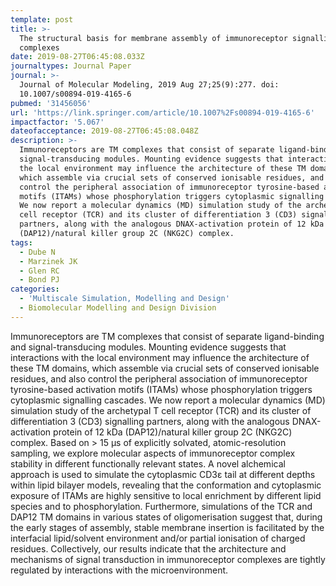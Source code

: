 ```yaml
---
template: post
title: >-
  The structural basis for membrane assembly of immunoreceptor signalling
  complexes
date: 2019-08-27T06:45:08.033Z
journaltypes: Journal Paper
journal: >-
  Journal of Molecular Modeling, 2019 Aug 27;25(9):277. doi:
  10.1007/s00894-019-4165-6
pubmed: '31456056'
url: 'https://link.springer.com/article/10.1007%2Fs00894-019-4165-6'
impactfactor: '5.067'
dateofacceptance: 2019-08-27T06:45:08.048Z
description: >-
  Immunoreceptors are TM complexes that consist of separate ligand-binding and
  signal-transducing modules. Mounting evidence suggests that interactions with
  the local environment may influence the architecture of these TM domains,
  which assemble via crucial sets of conserved ionisable residues, and also
  control the peripheral association of immunoreceptor tyrosine-based activation
  motifs (ITAMs) whose phosphorylation triggers cytoplasmic signalling cascades.
  We now report a molecular dynamics (MD) simulation study of the archetypal T
  cell receptor (TCR) and its cluster of differentiation 3 (CD3) signalling
  partners, along with the analogous DNAX-activation protein of 12 kDa
  (DAP12)/natural killer group 2C (NKG2C) complex. 
tags:
  - Dube N
  - Marzinek JK
  - Glen RC
  - Bond PJ
categories:
  - 'Multiscale Simulation, Modelling and Design'
  - Biomolecular Modelling and Design Division
---
```

<!--StartFragment-->

Immunoreceptors are TM complexes that consist of separate ligand-binding and signal-transducing modules. Mounting evidence suggests that interactions with the local environment may influence the architecture of these TM domains, which assemble via crucial sets of conserved ionisable residues, and also control the peripheral association of immunoreceptor tyrosine-based activation motifs (ITAMs) whose phosphorylation triggers cytoplasmic signalling cascades. We now report a molecular dynamics (MD) simulation study of the archetypal T cell receptor (TCR) and its cluster of differentiation 3 (CD3) signalling partners, along with the analogous DNAX-activation protein of 12 kDa (DAP12)/natural killer group 2C (NKG2C) complex. Based on > 15 μs of explicitly solvated, atomic-resolution sampling, we explore molecular aspects of immunoreceptor complex stability in different functionally relevant states. A novel alchemical approach is used to simulate the cytoplasmic CD3ε tail at different depths within lipid bilayer models, revealing that the conformation and cytoplasmic exposure of ITAMs are highly sensitive to local enrichment by different lipid species and to phosphorylation. Furthermore, simulations of the TCR and DAP12 TM domains in various states of oligomerisation suggest that, during the early stages of assembly, stable membrane insertion is facilitated by the interfacial lipid/solvent environment and/or partial ionisation of charged residues. Collectively, our results indicate that the architecture and mechanisms of signal transduction in immunoreceptor complexes are tightly regulated by interactions with the microenvironment.

<!--EndFragment-->
